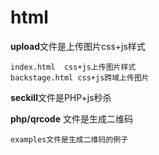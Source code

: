 # html

**upload**文件是上传图片css+js样式

    index.html  css+js上传图片样式 
    backstage.html css+js跨域上传图片
    
**seckill**文件是PHP+js秒杀


**php/qrcode** 文件是生成二维码
   
    examples文件是生成二维码的例子

